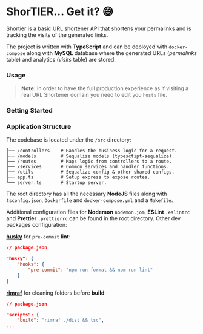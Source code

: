 # ShorTIER... Get it? 😅

Shortier is a basic URL shortener API that shortens your permalinks and is tracking the visits of the generated links.

The project is written with **TypeScript** and can be deployed with `docker-compose` along with **MySQL** database 
where the generated URLs (_permalinks_ table) and analytics (_visits_ table) are stored.

### Usage

> **Note:** in order to have the full production experience as if visiting a real URL Shortener domain you need to edit you `hosts` file.

### Getting Started

### Application Structure

The codebase is located under the `/src` directory:

    ├── /controllers    # Handles the business logic for a request.
    ├── /models         # Sequalize models (typesctipt-sequalize).
    ├── /routes         # Maps logic from controllers to a route. 
    ├── /services       # Common services and handler functions.
    ├── /utils          # Sequalize config & other shared configs.
    ├── app.ts          # Setup express to expose routes. 
    └── server.ts       # Startup server.        

The root directory has all the necessary **NodeJS** files along with `tsconfig.json`, `Dockerfile` and `docker-compose.yml` 
and a `Makefile`.

Additional configuration files for **Nodemon** `nodemon.jom`, **ESLint** `.eslintrc` and **Prettier** `.prettierrc` 
can be found in the root directory. Other dev packages configuration: 

**[husky](https://www.npmjs.com/package/husky)** for `pre-commit` **lint**:
```json
// package.json

"husky": {
    "hooks": {
        "pre-commit": "npm run format && npm run lint"
    }
}
```
**[rimraf](https://www.npmjs.com/package/rimraf)** for cleaning folders before **build**:
```json
// package.json

"scripts": {
    "build": "rimraf ./dist && tsc",
...
```
